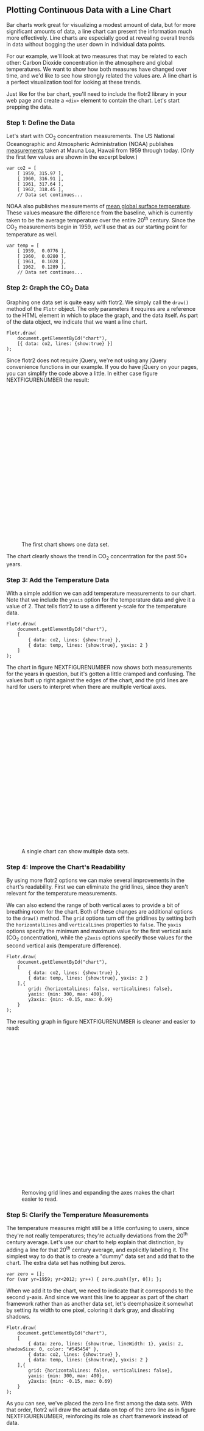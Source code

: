 ## Plotting Continuous Data with a Line Chart

Bar charts work great for visualizing a modest amount of data, but for more significant amounts of data, a line chart can present the information much more effectively. Line charts are especially good at revealing overall trends in data without bogging the user down in individual data points.

For our example, we'll look at two measures that may be related to each other: Carbon Dioxide concentration in the atmosphere and global temperatures. We want to show how both measures have changed over time, and we'd like to see how strongly related the values are. A line chart is a perfect visualization tool for looking at these trends.

Just like for the bar chart, you'll need to include the flotr2 library in your web page and create a `<div>` element to contain the chart. Let's start prepping the data.

### Step 1: Define the Data

Let's start with <span class="smcp">CO</span><sub>2</sub> concentration measurements. The <span class="smcp">US</span> National Oceanographic and Atmospheric Administration (<span class="smcp">NOAA</span>) publishes [measurements](http://www.esrl.noaa.gov/gmd/ccgg/trends/co2_data_mlo.html) taken at Mauna Loa, Hawaii from 1959 through today. (Only the first few values are shown in the excerpt below.)

``` {.javascript .numberLines}
var co2 = [
    [ 1959, 315.97 ],
    [ 1960, 316.91 ],
    [ 1961, 317.64 ],
    [ 1962, 318.45 ],
    // Data set continues...
```

<span class="lgcp">NOAA</span> also publishes measurements of [mean global surface temperature](http://www.ncdc.noaa.gov/cmb-faq/anomalies.php). These values measure the difference from the baseline, which is currently taken to be the average temperature over the entire 20<sup>th</sup> century. Since the <span class="smcp">CO</span><sub>2</sub> measurements begin in 1959, we'll use that as our starting point for temperature as well.

``` {.javascript .numberLines}
var temp = [
    [ 1959,  0.0776 ],
    [ 1960,  0.0280 ],
    [ 1961,  0.1028 ],
    [ 1962,  0.1289 ],
    // Data set continues...
```

### Step 2: Graph the CO<sub>2</sub> Data

Graphing one data set is quite easy with flotr2. We simply call the `draw()` method of the `Flotr` object. The only parameters it requires are a reference to the <span class="smcp">HTML</span> element in which to place the graph, and the data itself. As part of the data object, we indicate that we want a line chart.

``` {.javascript .numberLines}
Flotr.draw(
    document.getElementById("chart"),
    [{ data: co2, lines: {show:true} }]
);
```

Since flotr2 does not require jQuery, we're not using any jQuery convenience functions in our example. If you do have jQuery on your pages, you can simplify the code above a little. In either case figure NEXTFIGURENUMBER the result:

<figure>
<div id="line-chart1" style="width:600px;height:400px;"></div>
<figcaption>The first chart shows one data set.</figcaption>
</figure>

The chart clearly shows the trend in <span class="smcp">CO</span><sub>2</sub> concentration for the past 50+ years.

### Step 3: Add the Temperature Data

With a simple addition we can add temperature measurements to our chart. Note that we include the `yaxis` option for the temperature data and give it a value of 2. That tells flotr2 to use a different y-scale for the temperature data.

``` {.javascript .numberLines}
Flotr.draw(
    document.getElementById("chart"),
    [
        { data: co2, lines: {show:true} },
        { data: temp, lines: {show:true}, yaxis: 2 }
    ]
);
```

The chart in figure NEXTFIGURENUMBER now shows both measurements for the years in question, but it's gotten a little cramped and confusing. The values butt up right against the edges of the chart, and the grid lines are hard for users to interpret when there are multiple vertical axes.

<figure>
<div id="line-chart2" style="width:600px;height:400px;"></div>
<figcaption>A single chart can show multiple data sets.</figcaption>
</figure>

### Step 4: Improve the Chart's Readability

By using more flotr2 options we can make several improvements in the chart's readability. First we can eliminate the grid lines, since they aren't relevant for the temperature measurements. 

We can also extend the range of both vertical axes to provide a bit of breathing room for the chart. Both of these changes are additional options to the `draw()` method. The `grid` options turn off the gridlines by setting both the `horizontalLines` and `verticalLines` properties to `false`. The `yaxis` options specify the minimum and maximum value for the first vertical axis (<span class="smcp">CO</span><sub>2</sub> concentration), while the `y2axis` options specify those values for the second vertical axis (temperature difference).

``` {.javascript .numberLines}
Flotr.draw(
    document.getElementById("chart"),
    [
        { data: co2, lines: {show:true} },
        { data: temp, lines: {show:true}, yaxis: 2 }
    ],{
        grid: {horizontalLines: false, verticalLines: false},
        yaxis: {min: 300, max: 400},
        y2axis: {min: -0.15, max: 0.69}
    }
);
```

The resulting graph in figure NEXTFIGURENUMBER is cleaner and easier to read:

<figure>
<div id="line-chart3" style="width:600px;height:400px;"></div>
<figcaption>Removing grid lines and expanding the axes makes the chart easier to read.</figcaption>
</figure>

### Step 5: Clarify the Temperature Measurements

The temperature measures might still be a little confusing to users, since they're not really temperatures; they're actually deviations from the 20<sup>th</sup> century average. Let's use our chart to help explain that distinction, by adding a line for that 20<sup>th</sup> century average, and explicitly labelling it. The simplest way to do that is to create a "dummy" data set and add that to the chart. The extra data set has nothing but zeros.

``` {.javascript .numberLines}
var zero = [];
for (var yr=1959; yr<2012; yr++) { zero.push([yr, 0]); };
```

When we add it to the chart, we need to indicate that it corresponds to the second y-axis. And since we want this line to appear as part of the chart framework rather than as another data set, let's deemphasize it somewhat by setting its width to one pixel, coloring it dark gray, and disabling shadows.

``` {.javascript .numberLines}
Flotr.draw(
    document.getElementById("chart"),
    [
        { data: zero, lines: {show:true, lineWidth: 1}, yaxis: 2, shadowSize: 0, color: "#545454" },
        { data: co2, lines: {show:true} },
        { data: temp, lines: {show:true}, yaxis: 2 }
    ],{
        grid: {horizontalLines: false, verticalLines: false},
        yaxis: {min: 300, max: 400},
        y2axis: {min: -0.15, max: 0.69}
    }
);
```

As you can see, we've placed the zero line first among the data sets. With that order, flotr2 will draw the actual data on top of the zero line as in figure NEXTFIGURENUMBER, reinforcing its role as chart framework instead of data. 

<figure>
<div id="line-chart4" style="width:600px;height:400px;"></div>
<figcaption>A dummy data set can emphasize a position on a chart axis.</figcaption>
</figure>

### Step 6: Label the Chart

For the last step in this example, we'll add appropriate labels to the chart. That includes an overall title, as well as labels for individual data sets. And to make it clear which axis refers to temperature, we'll add a "°C" suffix to the temperature scale. We identify the label for each data series in the `label` option for that series. The overall chart title merits its own option, and we add the "°C" suffix using a `tickFormatter` function. That option expects a function. For each value on the axis, the formatter function is called with the value, and flotr2 expects it to return a string to use for the label. As you can see in line 26, we simply append the `" °C"` string to the value.

``` {.javascript .numberLines .line-26}
Flotr.draw(
    document.getElementById("line-chart5"),
    [ {
        data: zero,
        label: "20<sup>th</sup> Century Baseline Temperature",
        lines: {show:true, lineWidth: 1},
        shadowSize: 0,
        color: "#545454"
      },
      { 
        data: temp,
        label: "Yearly Temperature Difference (°C)",
        lines: {show:true}
      },
      {
        data: co2,
        yaxis: 2,
        label: "CO<sub>2</sub> Concentration (ppm)",
        lines: {show:true}
      }
    ],
    {
        title: "Global Temperature and CO<sub>2</sub> Concentration (NOAA Data)",
        grid: {horizontalLines: false, verticalLines: false},
        yaxis: {min: 300, max: 400},
        y2axis: {min: -0.15, max: 0.69, 
                tickFormatter: function(val) {return val+" °C";}}
    }
);
```

You may have noticed that we've also swapped the position of the <span class="smcp">CO</span><sub>2</sub> and temperature graphs. We're now passing the temperature data series ahead of the <span class="smcp">CO</span><sub>2</sub> series. We did that so that the two temperature quantities (baseline and difference) appear next to each other in the legend, making their connection a little more clear to the user. And because the temperature now appears first in the legend, we've also swapped the axes, so the temperature axis is on the left. Finally, for the same reason we've adjusted the title of the chart.

<figure>
<div id="line-chart5" style="width:600px;height:400px;"></div>
<figcaption>Labeling the axes and adding a legend completes the chart.</figcaption>
</figure>

A line chart like LASTFIGURENUMBER excels in visualizing this kind of data. Each data set contains over 50 points, making it impractical to present each individual point. And in fact, individual data points are not the focus of the visualization. Rather, we want to show trends—the trends of each data set as well as their correlation. Connecting the points with lines leads the user right to those trends and to the heart of our visualization.

<script>
;(function(){

    draw = function() {

        var co2 = [
            [ 1959, 315.97 ],
            [ 1960, 316.91 ],
            [ 1961, 317.64 ],
            [ 1962, 318.45 ],
            [ 1963, 318.99 ],
            [ 1964, 319.62 ],
            [ 1965, 320.04 ],
            [ 1966, 321.38 ],
            [ 1967, 322.16 ],
            [ 1968, 323.04 ],
            [ 1969, 324.62 ],
            [ 1970, 325.68 ],
            [ 1971, 326.32 ],
            [ 1972, 327.45 ],
            [ 1973, 329.68 ],
            [ 1974, 330.18 ],
            [ 1975, 331.08 ],
            [ 1976, 332.05 ],
            [ 1977, 333.78 ],
            [ 1978, 335.41 ],
            [ 1979, 336.78 ],
            [ 1980, 338.68 ],
            [ 1981, 340.10 ],
            [ 1982, 341.44 ],
            [ 1983, 343.03 ],
            [ 1984, 344.58 ],
            [ 1985, 346.04 ],
            [ 1986, 347.39 ],
            [ 1987, 349.16 ],
            [ 1988, 351.56 ],
            [ 1989, 353.07 ],
            [ 1990, 354.35 ],
            [ 1991, 355.57 ],
            [ 1992, 356.38 ],
            [ 1993, 357.07 ],
            [ 1994, 358.82 ],
            [ 1995, 360.80 ],
            [ 1996, 362.59 ],
            [ 1997, 363.71 ],
            [ 1998, 366.65 ],
            [ 1999, 368.33 ],
            [ 2000, 369.52 ],
            [ 2001, 371.13 ],
            [ 2002, 373.22 ],
            [ 2003, 375.77 ],
            [ 2004, 377.49 ],
            [ 2005, 379.80 ],
            [ 2006, 381.90 ],
            [ 2007, 383.77 ],
            [ 2008, 385.59 ],
            [ 2009, 387.37 ],
            [ 2010, 389.85 ],
            [ 2011, 391.62 ],
        ];
        var temp = [
            [ 1959,  0.0776 ],
            [ 1960,  0.0280 ],
            [ 1961,  0.1028 ],
            [ 1962,  0.1289 ],
            [ 1963,  0.1469 ],
            [ 1964, -0.1171 ],
            [ 1965, -0.0523 ],
            [ 1966,  0.0063 ],
            [ 1967,  0.0219 ],
            [ 1968,  0.0093 ],
            [ 1969,  0.1139 ],
            [ 1970,  0.0684 ],
            [ 1971, -0.0315 ],
            [ 1972,  0.0558 ],
            [ 1973,  0.1909 ],
            [ 1974, -0.0527 ],
            [ 1975,  0.0172 ],
            [ 1976, -0.0753 ],
            [ 1977,  0.1779 ],
            [ 1978,  0.0990 ],
            [ 1979,  0.1856 ],
            [ 1980,  0.2301 ],
            [ 1981,  0.2701 ],
            [ 1982,  0.1521 ],
            [ 1983,  0.3170 ],
            [ 1984,  0.1259 ],
            [ 1985,  0.1065 ],
            [ 1986,  0.1956 ],
            [ 1987,  0.3293 ],
            [ 1988,  0.3407 ],
            [ 1989,  0.2659 ],
            [ 1990,  0.3988 ],
            [ 1991,  0.3757 ],
            [ 1992,  0.2323 ],
            [ 1993,  0.2621 ],
            [ 1994,  0.3245 ],
            [ 1995,  0.4473 ],
            [ 1996,  0.3170 ],
            [ 1997,  0.5117 ],
            [ 1998,  0.6286 ],
            [ 1999,  0.4525 ],
            [ 2000,  0.4264 ],
            [ 2001,  0.5496 ],
            [ 2002,  0.6121 ],
            [ 2003,  0.6211 ],
            [ 2004,  0.5779 ],
            [ 2005,  0.6510 ],
            [ 2006,  0.5977 ],
            [ 2007,  0.5923 ],
            [ 2008,  0.5134 ],
            [ 2009,  0.5985 ],
            [ 2010,  0.6621 ],
            [ 2011,  0.5362 ],
        ];

        Flotr.draw(
            document.getElementById("line-chart1")
            ,[{ data: co2, lines: {show:true}, color: chartStyles.color.secondary }]
            ,{fontColor: chartStyles.color.text, grid: { color: chartStyles.color.text }}
        );
        Flotr.draw(
            document.getElementById("line-chart2")
            ,[
                { data: co2, lines: {show:true}, color: chartStyles.color.secondary },
                { data: temp, lines: {show:true}, yaxis: 2, color: chartStyles.color.alternate },
             ]
            ,{fontColor: chartStyles.color.text, grid: { color: chartStyles.color.text }}
        );
        Flotr.draw(
            document.getElementById("line-chart3")
            ,[
                { data: co2, lines: {show:true}, color: chartStyles.color.secondary  },
                { data: temp, lines: {show:true}, yaxis: 2, color: chartStyles.color.alternate },
             ]
            ,{
                fontColor: chartStyles.color.text,
                grid: {horizontalLines: false, verticalLines: false, color: chartStyles.color.text},
                yaxis: {min: 300, max: 400},
                y2axis: {min: -0.15, max: 0.69},
             }
        );
        var zero = [];
        for (yr=1959; yr<2012; yr++) { zero.push([yr, 0]); };
        Flotr.draw(
            document.getElementById("line-chart4")
            ,[
                { data: zero, lines: {show:true, lineWidth: 1}, yaxis: 2, shadowSize: 0, color: chartStyles.color.primary },
                { data: co2, lines: {show:true}, color: chartStyles.color.secondary },
                { data: temp, lines: {show:true}, yaxis: 2, color: chartStyles.color.alternate },
             ]
            ,{
                fontColor: chartStyles.color.text,
                grid: {horizontalLines: false, verticalLines: false, color: chartStyles.color.text},
                yaxis: {min: 300, max: 400},
                y2axis: {min: -0.15, max: 0.69},
             }
        );
        Flotr.draw(
            document.getElementById("line-chart5")
            ,[
                { data: zero, label: "20<sup>th</sup> Century Baseline Temperature", lines: {show:true, lineWidth: 1}, shadowSize: 0, color: chartStyles.color.primary },
                { data: temp, label: "Yearly Temperature Difference (°C)", lines: {show:true}, color: chartStyles.color.alternate},
                { data: co2, label: "CO<sub>2</sub> Concentration (ppm)", lines: {show:true}, yaxis: 2, color: chartStyles.color.secondary },
             ]
            ,{
                fontColor: chartStyles.color.text,
                title: "Global Temperature and CO<sub>2</sub> Concentration (NOAA Data)",
                grid: {horizontalLines: false, verticalLines: false, color: chartStyles.color.text},
                y2axis: {min: 300, max: 400},
                yaxis: {min: -0.15, max: 0.69, 
                        tickFormatter: function(val) {return val+" °C";}},
                legend: {backgroundOpacity: 0,},
             }
        );

        var dummyElements = document.getElementsByClassName('flotr-dummy-div');
        Array.prototype.forEach.call(dummyElements, function(dummyElement){
            dummyElement.parentNode.style.display = 'none';
        });

    };
    
    if (typeof contentLoaded != "undefined") {
        contentLoaded.done(draw);
    } else {
        window.addEventListener('load', draw);
    }

}());
</script>

